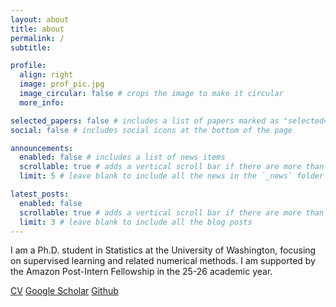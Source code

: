 ```yaml
---
layout: about
title: about
permalink: /
subtitle:

profile:
  align: right
  image: prof_pic.jpg
  image_circular: false # crops the image to make it circular
  more_info:

selected_papers: false # includes a list of papers marked as "selected={true}"
social: false # includes social icons at the bottom of the page

announcements:
  enabled: false # includes a list of news items
  scrollable: true # adds a vertical scroll bar if there are more than 3 news items
  limit: 5 # leave blank to include all the news in the `_news` folder

latest_posts:
  enabled: false
  scrollable: true # adds a vertical scroll bar if there are more than 3 new posts items
  limit: 3 # leave blank to include all the blog posts
---
```


I am a Ph.D. student in Statistics at the University of Washington, focusing on supervised learning and related numerical methods. I am supported by the Amazon Post-Intern Fellowship in the 25-26 academic year. 

[CV](https://drive.google.com/file/d/1mP2e3HIRRji-Ov4kAyzT-TUcTdzLnxxs/view?usp=drive_link)  [Google Scholar](https://scholar.google.com/citations?user=s_dcpB4AAAAJ&hl=en&oi=ao)  [Github](https://github.com/keunwoolim)
